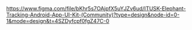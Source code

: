 https://www.figma.com/file/bKhr5s7OAjpfX5uYJZv6ud/ITUSK-Elephant-Tracking-Android-App-UI-Kit-(Community)?type=design&node-id=0-1&mode=design&t=4SZDyfcpf0fgZ47C-0
